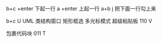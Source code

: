 b+c +enter 下起一行 
a +enter 上起一行
a+b j 把下面一行勾上来

b+c  U  UML
类结构窗口
矩形框选
多光标模式
 超级粘贴板 110 V

包裹代码块 011 T 









